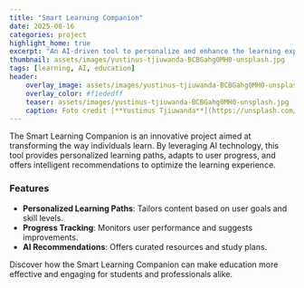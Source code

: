 ```yaml
---
title: "Smart Learning Companion"
date: 2025-08-16
categories: project
highlight_home: true
excerpt: "An AI-driven tool to personalize and enhance the learning experience for students and professionals"
thumbnail: assets/images/yustinus-tjiuwanda-BCBGahg0MH0-unsplash.jpg
tags: [learning, AI, education]
header:
    overlay_image: assets/images/yustinus-tjiuwanda-BCBGahg0MH0-unsplash.jpg
    overlay_color: #f1ededff
    teaser: assets/images/yustinus-tjiuwanda-BCBGahg0MH0-unsplash.jpg
    caption: Foto credit [**Yustinus Tjiuwanda**](https://unsplash.com/de/@yustinustjiu?utm_content=creditCopyText&utm_medium=referral&utm_source=unsplash) on [**Unsplash**](https://unsplash.com/de/fotos/frau-tragt-weissen-pullover-BCBGahg0MH0?utm_content=creditCopyText&utm_medium=referral&utm_source=unsplash)
---
```

     

The Smart Learning Companion is an innovative project aimed at transforming the way individuals learn. By leveraging AI technology, this tool provides personalized learning paths, adapts to user progress, and offers intelligent recommendations to optimize the learning experience.

### Features
- **Personalized Learning Paths**: Tailors content based on user goals and skill levels.
- **Progress Tracking**: Monitors user performance and suggests improvements.
- **AI Recommendations**: Offers curated resources and study plans.

Discover how the Smart Learning Companion can make education more effective and engaging for students and professionals alike.
